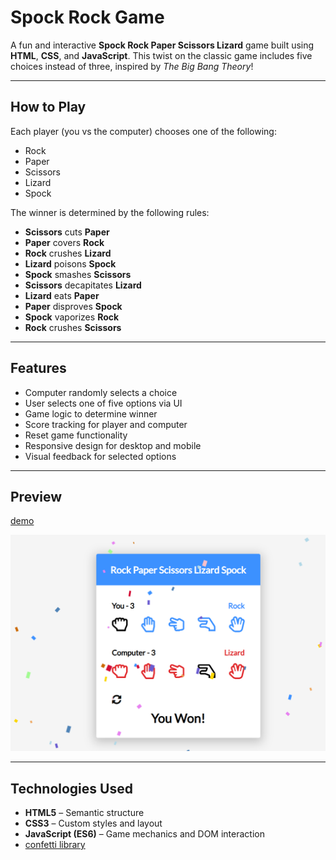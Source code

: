 # Spock Rock Game

A fun and interactive **Spock Rock Paper Scissors Lizard** game built using **HTML**, **CSS**, and **JavaScript**. This twist on the classic game includes five choices instead of three, inspired by _The Big Bang Theory_!

---
## How to Play

Each player (you vs the computer) chooses one of the following:
- Rock
- Paper
- Scissors
- Lizard
- Spock

The winner is determined by the following rules:
- **Scissors** cuts **Paper**
- **Paper** covers **Rock**
- **Rock** crushes **Lizard**
- **Lizard** poisons **Spock**
- **Spock** smashes **Scissors**
- **Scissors** decapitates **Lizard**
- **Lizard** eats **Paper**
- **Paper** disproves **Spock**
- **Spock** vaporizes **Rock**
- **Rock** crushes **Scissors**

---
## Features

- Computer randomly selects a choice
- User selects one of five options via UI
- Game logic to determine winner
- Score tracking for player and computer
- Reset game functionality
- Responsive design for desktop and mobile
- Visual feedback for selected options

---
## Preview
[demo](https://abdo-rabea.github.io/spock-rock-game/)

![screen](./screen.png)

---
## Technologies Used
- **HTML5** – Semantic structure
- **CSS3** – Custom styles and layout
- **JavaScript (ES6)** – Game mechanics and DOM interaction
- [confetti library](https://www.cssscript.com/confetti-falling-animation/)
